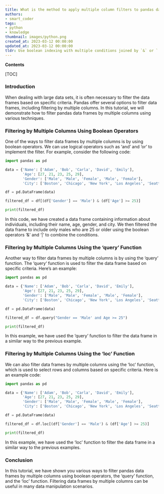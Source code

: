 ```yaml
---
title: What is the method to apply multiple column filters to pandas dataframes?
authors:
- smart_coder
tags:
- python
- knowledge
thumbnail: images/python.png
created_at: 2023-03-12 00:00:00
updated_at: 2023-03-12 00:00:00
tldr: Use boolean indexing with multiple conditions joined by `&` or `|` to filter pandas dataframes by multiple columns in Python.
---
```


**Contents**

[TOC]

### Introduction

When dealing with large data sets, it is often necessary to filter the data frames based on specific criteria. Pandas offer several options to filter data frames, including filtering by multiple columns. In this tutorial, we will demonstrate how to filter pandas data frames by multiple columns using various techniques.

### Filtering by Multiple Columns Using Boolean Operators

One of the ways to filter data frames by multiple columns is by using boolean operators. We can use logical operators such as ‘and’ and ‘or’ to implement the filter. For example, consider the following code:

``` python
import pandas as pd

data = {'Name': ['Adam', 'Bob', 'Carla', 'David', 'Emily'],
        'Age': [27, 21, 23, 25, 29],
        'Gender': ['Male', 'Male', 'Female', 'Male', 'Female'],
        'City': ['Boston', 'Chicago', 'New York', 'Los Angeles', 'Seattle']}

df = pd.DataFrame(data)

filtered_df = df[(df['Gender'] == 'Male') & (df['Age'] >= 25)]

print(filtered_df)
```

In this code, we have created a data frame containing information about individuals, including their name, age, gender, and city. We then filtered the data frame to include only males who are 25 or older using the boolean operators ‘&’ and ‘|’ to combine the conditions.

### Filtering by Multiple Columns Using the ‘query’ Function

Another way to filter data frames by multiple columns is by using the ‘query’ function. The ‘query‘ function is used to filter the data frame based on specific criteria. Here’s an example:

``` python
import pandas as pd

data = {'Name': ['Adam', 'Bob', 'Carla', 'David', 'Emily'],
        'Age': [27, 21, 23, 25, 29],
        'Gender': ['Male', 'Male', 'Female', 'Male', 'Female'],
        'City': ['Boston', 'Chicago', 'New York', 'Los Angeles', 'Seattle']}

df = pd.DataFrame(data)

filtered_df = df.query("Gender == 'Male' and Age >= 25")

print(filtered_df)
```

In this example, we have used the ‘query’ function to filter the data frame in a similar way to the previous example.

### Filtering by Multiple Columns Using the ‘loc’ Function

We can also filter data frames by multiple columns using the ‘loc‘ function, which is used to select rows and columns based on specific criteria. Here is an example code:

``` python
import pandas as pd

data = {'Name': ['Adam', 'Bob', 'Carla', 'David', 'Emily'],
        'Age': [27, 21, 23, 25, 29],
        'Gender': ['Male', 'Male', 'Female', 'Male', 'Female'],
        'City': ['Boston', 'Chicago', 'New York', 'Los Angeles', 'Seattle']}

df = pd.DataFrame(data)

filtered_df = df.loc[(df['Gender'] == 'Male') & (df['Age'] >= 25)]

print(filtered_df)
```

In this example, we have used the ‘loc’ function to filter the data frame in a similar way to the previous examples.

### Conclusion

In this tutorial, we have shown you various ways to filter pandas data frames by multiple columns using boolean operators, the ‘query’ function, and the ‘loc’ function. Filtering data frames by multiple columns can be useful in many data manipulation scenarios.

